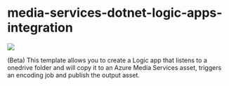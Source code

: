 # media-services-dotnet-logic-apps-integration
<a href="https://portal.azure.com/#create/Microsoft.Template/uri/https%3A%2F%2Fraw.githubusercontent.com%2FAzure-Samples%2Fmedia-services-dotnet-functions-integration%2Fmaster%2F200-logic-app%2Flogic-app-template-1%2FLogicApp.json" target="_blank">
    <img src="http://azuredeploy.net/deploybutton.png"/>
</a>

(Beta) This template allows you to create a Logic app that listens to a onedrive folder and will copy it to an Azure Media Services asset, triggers an encoding job and publish the output asset.
